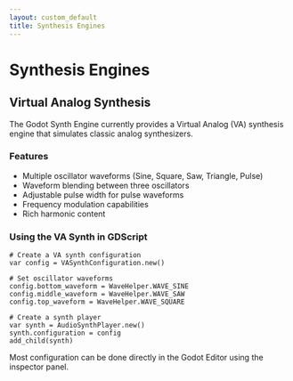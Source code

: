 ```yaml
---
layout: custom_default
title: Synthesis Engines
---
```


# Synthesis Engines

## Virtual Analog Synthesis

The Godot Synth Engine currently provides a Virtual Analog (VA) synthesis engine that simulates classic analog synthesizers.

### Features

- Multiple oscillator waveforms (Sine, Square, Saw, Triangle, Pulse)
- Waveform blending between three oscillators
- Adjustable pulse width for pulse waveforms
- Frequency modulation capabilities
- Rich harmonic content

### Using the VA Synth in GDScript

```gdscript
# Create a VA synth configuration
var config = VASynthConfiguration.new()

# Set oscillator waveforms
config.bottom_waveform = WaveHelper.WAVE_SINE
config.middle_waveform = WaveHelper.WAVE_SAW
config.top_waveform = WaveHelper.WAVE_SQUARE

# Create a synth player
var synth = AudioSynthPlayer.new()
synth.configuration = config
add_child(synth)
```

Most configuration can be done directly in the Godot Editor using the inspector panel.
